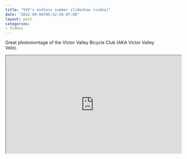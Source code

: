 ```yaml
---
title: "VVV's endless summer slideshow (video)"
date: "2012-09-04T05:52:56-07:00"
layout: post
categories:
- Videos
---
```


Great photomontage of the Victor Valley Bicycle Club (AKA Victor Valley Velo).

<iframe width="560" height="315" src="https://www.youtube.com/embed/pTXQV6meNkc?si=YwoPsZU8NqXvUngk" title="Victor Valley Velo's Endless Summer" allow="accelerometer; autoplay; clipboard-write; encrypted-media; gyroscope; picture-in-picture; web-share" referrerpolicy="strict-origin-when-cross-origin" allowfullscreen></iframe>

